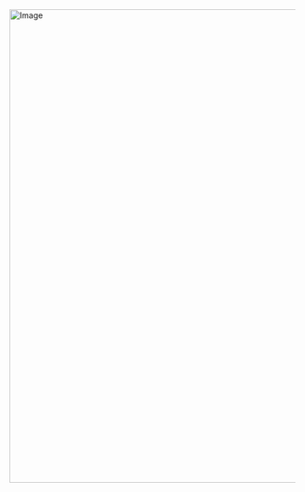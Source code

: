 <img width="1012" height="836" alt="Image" src="https://github.com/user-attachments/assets/071d5a1a-c410-41f6-80f6-728dbcf48cd3" />
